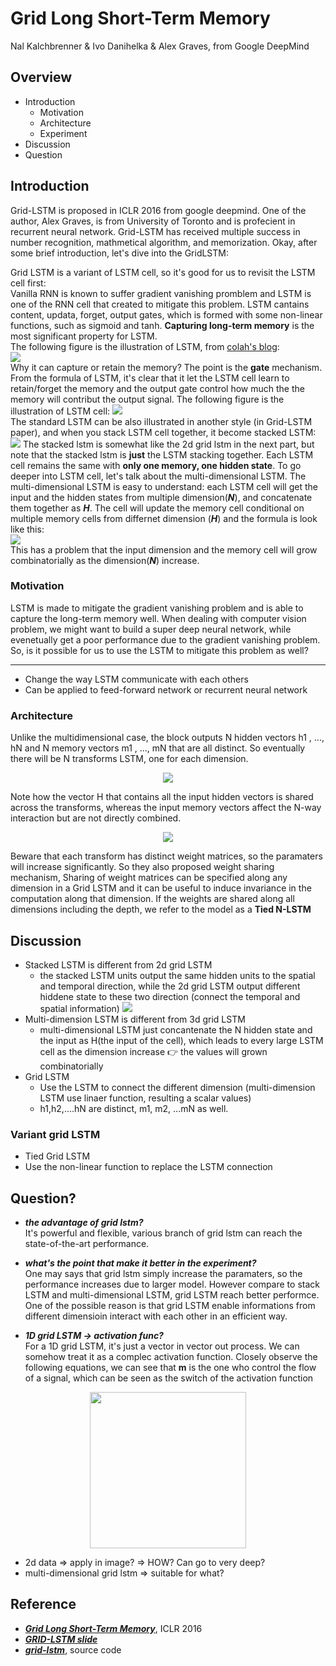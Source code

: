 # Grid Long Short-Term Memory
Nal Kalchbrenner & Ivo Danihelka & Alex Graves, from Google DeepMind

## Overview
- Introduction
  - Motivation
  - Architecture
  - Experiment
- Discussion
- Question

## Introduction
Grid-LSTM is proposed in ICLR 2016 from google deepmind. One of the author, Alex Graves, is from University of Toronto and is profecient in recurrent neural network. Grid-LSTM has received multiple success in number recognition, mathmetical algorithm, and memorization. Okay, after some brief introduction, let's dive into the GridLSTM:   

Grid LSTM is a variant of LSTM cell, so it's good for us to revisit the LSTM cell first:   
Vanilla RNN is known to suffer gradient vanishing promblem and LSTM is one of the RNN cell that created to mitigate this problem. LSTM cantains content, updata, forget, output gates, which is formed with some non-linear functions, such as sigmoid and tanh. **Capturing long-term memory** is the most significant property for LSTM.   
The following figure is the illustration of LSTM, from [colah's blog](http://colah.github.io/posts/2015-08-Understanding-LSTMs/):   
![](https://github.com/andrewliao11/homework1/blob/master/lstm.png?raw=true)   
Why it can capture or retain the memory? The point is the **gate** mechanism. From the formula of LSTM, it's clear that it let the LSTM cell learn to retain/forget the memory and the output gate control how much the the memory will contribut the output signal. The following figure is the illustration of LSTM cell:
![](https://github.com/andrewliao11/homework1/blob/master/lstm-formula.png?raw=true)   
The standard LSTM can be also illustrated in another style (in Grid-LSTM paper), and when you stack LSTM cell together, it become stacked LSTM:   
![](https://github.com/andrewliao11/homework1/blob/master/stacked-lstm.png?raw=true)
The stacked lstm is somewhat like the 2d grid lstm in the next part, but note that the stacked lstm is **just** the LSTM stacking together. Each LSTM cell remains the same with **only one memory, one hidden state**.
To go deeper into LSTM cell, let's talk about the multi-dimensional LSTM. The multi-dimensional LSTM is easy to understand: each LSTM cell will get the input and the hidden states from multiple dimension(***N***), and concatenate them together as ***H***. The cell will update the memory cell conditional on multiple memory cells from differnet dimension (***H***) and the formula is look like this:   
![](https://github.com/andrewliao11/homework1/blob/master/multi-dimensional.png?raw=true)   
This has a problem that the input dimension and the memory cell will grow combinatorially as the dimension(***N***) increase.

### Motivation
LSTM is made to mitigate the gradient vanishing problem and is able to capture the long-term memory well. When dealing with computer vision problem, we might want to build a super deep neural network, while evenetually get a poor performance due to the gradient vanishing problem. So, is it possible for us to use the LSTM to mitigate this problem as well?

------------------------------------------------------------------------------------------

- Change the way LSTM communicate with each others
- Can be applied to feed-forward network or recurrent neural network

### Architecture
Unlike the multidimensional case, the block outputs N hidden vectors h1 , ..., hN and N memory vectors m1 , ..., mN that are all distinct. So eventually there will be N transforms LSTM, one for each dimension.

<p align="center"><img src="https://github.com/andrewliao11/homework1/blob/master/arc1.png?raw=true" /></p>

Note how the vector H that contains all the input hidden vectors is shared across the transforms, whereas the input memory vectors affect the N-way interaction but are not directly combined.

<p align="center"><img src="https://github.com/andrewliao11/homework1/blob/master/glstm.png?raw=true" /></p>

Beware that each transform has distinct weight matrices, so the paramaters will increase significantly. So they also proposed weight sharing mechanism, Sharing of weight matrices can be specified along any dimension in a Grid LSTM and it can be useful to induce invariance in the computation along that dimension. If the weights are shared along all dimensions including the depth, we refer to the model as a **Tied N-LSTM**



## Discussion

- Stacked LSTM is different from 2d grid LSTM
  - the stacked LSTM units output the same hidden units to the spatial and temporal direction, while the 2d grid LSTM output different hiddene state to these two direction (connect the temporal and spatial information)
![](https://github.com/andrewliao11/homework1/blob/master/compare.png?raw=true)
- Multi-dimension LSTM is different from 3d grid LSTM
  - multi-dimensional LSTM just concantenate the N hidden state and the input as H(the input of the cell), which leads to every large LSTM cell as the dimension increase :point_right: the values will grown combinatorially  
- Grid LSTM
  - Use the LSTM to connect the different dimension (multi-dimension LSTM use linaer function, resulting a scalar values)
  - h1,h2,....hN are distinct, m1, m2, ...mN as well.
  
### Variant grid LSTM
- Tied Grid LSTM
- Use the non-linear function to replace the LSTM connection

## Question?
-  ***the advantage of grid lstm?***    
It's powerful and flexible, various branch of grid lstm can reach the state-of-the-art performance.

-  ***what's the point that make it better in the experiment?***    
One may says that grid lstm simply increase the paramaters, so the performance increases due to larger model. However compare to stack LSTM and multi-dimensional LSTM, grid LSTM reach better performce. One of the possible reason is that grid LSTM enable informations from different dimensioin interact with each other in an efficient way.

-  ***1D grid LSTM -> activation func?***    
For a 1D grid LSTM, it's just a vector in vector out process. We can somehow treat it as a complec activation function. Closely observe the following equations, we can see that **m** is the one who control the flow of a signal, which can be seen as the switch of the activation function   

<p align="center"><img src="https://github.com/andrewliao11/homework1/blob/master/mh.png?raw=true" width="250"> </p>  

  

-  2d data => apply in image? => HOW? Can go to very deep?
-  multi-dimensional grid lstm => suitable for what?


## Reference
- ***[Grid Long Short-Term Memory](https://arxiv.org/abs/1507.01526)***, ICLR 2016
- ***[GRID-LSTM slide](http://futureai.media.mit.edu/wp-content/uploads/sites/40/2015/09/GRID-LSTM.pptx_.pdf)***
- ***[grid-lstm](https://github.com/coreylynch/grid-lstm)***, source code
